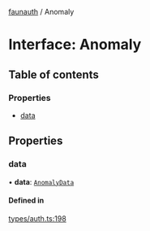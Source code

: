 [faunauth](../index.md) / Anomaly

# Interface: Anomaly

## Table of contents

### Properties

- [data](Anomaly.md#data)

## Properties

### data

• **data**: [`AnomalyData`](AnomalyData.md)

#### Defined in

[types/auth.ts:198](https://github.com/alexnitta/faunauth/blob/d9bf6c1/src/types/auth.ts#L198)
